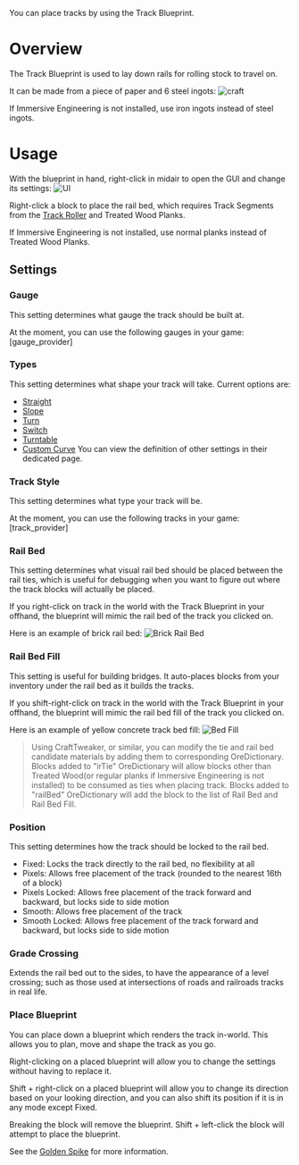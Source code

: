 You can place tracks by using the Track Blueprint.

# Overview
The Track Blueprint is used to lay down rails for rolling stock to travel on. 

It can be made from a piece of paper and 6 steel ingots:
![craft](immersiverailroading:wiki/images/track/track_crafting.png)

If Immersive Engineering is not installed, use iron ingots instead of steel ingots.

# Usage
With the blueprint in hand, right-click in midair to open the GUI and change its settings:
![UI](immersiverailroading:wiki/images/track/track_gui.png)

Right-click a block to place the rail bed, which requires Track Segments from the [Track Roller](immersiverailroading:wiki/en_us/machines/track_roller.md) and Treated Wood Planks.

If Immersive Engineering is not installed, use normal planks instead of Treated Wood Planks.

## Settings
### Gauge
This setting determines what gauge the track should be built at.

At the moment, you can use the following gauges in your game:
[gauge_provider]

### Types
This setting determines what shape your track will take. Current options are:
* [Straight](immersiverailroading:wiki/en_us/tracks/straight.md)
* [Slope](immersiverailroading:wiki/en_us/tracks/slope.md)
* [Turn](immersiverailroading:wiki/en_us/tracks/turn.md)
* [Switch](immersiverailroading:wiki/en_us/tracks/switch.md)
* [Turntable](immersiverailroading:wiki/en_us/tracks/turntable.md)
* [Custom Curve](immersiverailroading:wiki/en_us/tracks/custom_curves.md)
You can view the definition of other settings in their dedicated page.

### Track Style
This setting determines what type your track will be.

At the moment, you can use the following tracks in your game:
[track_provider]

### Rail Bed
This setting determines what visual rail bed should be placed between the rail ties, which is useful for debugging when you want to figure out where the track blocks will actually be placed.

If you right-click on track in the world with the Track Blueprint in your offhand, the blueprint will mimic the rail bed of the track you clicked on.

Here is an example of brick rail bed:
![Brick Rail Bed](immersiverailroading:wiki/images/track3.png)

### Rail Bed Fill
This setting is useful for building bridges.  It auto-places blocks from your inventory under the rail bed as it builds the tracks.

If you shift-right-click on track in the world with the Track Blueprint in your offhand, the blueprint will mimic the rail bed fill of the track you clicked on.

Here is an example of yellow concrete track bed fill:
![Bed Fill](immersiverailroading:wiki/images/track4.png)

> Using CraftTweaker, or similar, you can modify the tie and rail bed candidate materials by adding them to corresponding OreDictionary.
> Blocks added to "irTie" OreDictionary will allow blocks other than Treated Wood(or regular planks if Immersive Engineering is not installed) to be consumed as ties when placing track.
> Blocks added to "railBed" OreDictionary will add the block to the list of Rail Bed and Rail Bed Fill.

### Position
This setting determines how the track should be locked to the rail bed.
* Fixed: Locks the track directly to the rail bed, no flexibility at all
* Pixels: Allows free placement of the track (rounded to the nearest 16th of a block)
* Pixels Locked: Allows free placement of the track forward and backward, but locks side to side motion
* Smooth: Allows free placement of the track
* Smooth Locked: Allows free placement of the track forward and backward, but locks side to side motion

### Grade Crossing
Extends the rail bed out to the sides, to have the appearance of a level crossing; such as those used at intersections of roads and railroads tracks in real life.

### Place Blueprint
You can place down a blueprint which renders the track in-world.  This allows you to plan, move and shape the track as you go.

Right-clicking on a placed blueprint will allow you to change the settings without having to replace it.

Shift \+ right-click on a placed blueprint will allow you to change its direction based on your looking direction, and you can also shift its position if it is in any mode except Fixed.

Breaking the block will remove the blueprint.  Shift \+ left-click the block will attempt to place the blueprint.

See the [Golden Spike](immersiverailroading:wiki/en_us/tracks/golden_spike.md) for more information.